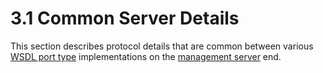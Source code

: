 <html dir="LTR" xmlns:mshelp="http://msdn.microsoft.com/mshelp" xmlns:ddue="http://ddue.schemas.microsoft.com/authoring/2003/5" xmlns:xlink="http://www.w3.org/1999/xlink" xmlns:tool="http://www.microsoft.com/tooltip">
 <body>
 <div id="header">
 <h1 class="heading">3.1 Common Server Details</h1>
 </div>
 <div id="mainSection">
 <div id="mainBody">
 <div id="allHistory" class="saveHistory"></div>
 <div id="sectionSection0" class="section" name="collapseableSection">
 

<p>This section describes protocol details that are common
between various <a href="21b4a631-8f28-420f-822f-c5f879d5046e.md#gt_61056d88-e7ee-4cea-8dcd-80a9ef5db083">WSDL port
type</a> implementations on the <a href="21b4a631-8f28-420f-822f-c5f879d5046e.md#gt_acc6da41-9eaa-4f40-8968-1b208f66e1c1">management server</a> end.</p>


 </div>
 </div>
 </div>
 </body>
</html>